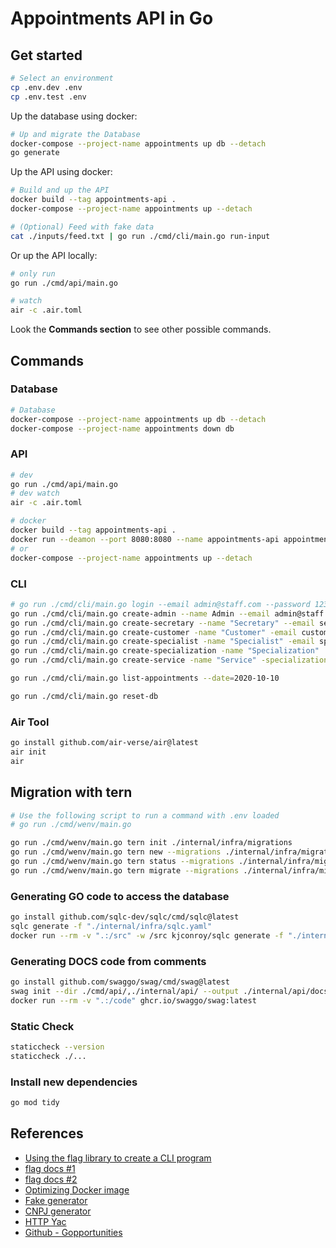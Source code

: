 # Appointments API in Go

## Get started

```bash
# Select an environment
cp .env.dev .env
cp .env.test .env
```

Up the database using docker:

```bash
# Up and migrate the Database
docker-compose --project-name appointments up db --detach
go generate
```

Up the API using docker:

```bash
# Build and up the API
docker build --tag appointments-api .
docker-compose --project-name appointments up --detach

# (Optional) Feed with fake data
cat ./inputs/feed.txt | go run ./cmd/cli/main.go run-input
```

Or up the API locally:

```bash
# only run
go run ./cmd/api/main.go

# watch
air -c .air.toml
```

Look the **Commands section** to see other possible commands.

## Commands

### Database

```bash
# Database
docker-compose --project-name appointments up db --detach
docker-compose --project-name appointments down db
```

### API

```bash
# dev
go run ./cmd/api/main.go
# dev watch
air -c .air.toml

# docker
docker build --tag appointments-api .
docker run --deamon --port 8080:8080 --name appointments-api appointments-api
# or
docker-compose --project-name appointments up --detach
```

### CLI

```bash
# go run ./cmd/cli/main.go login --email admin@staff.com --password 123mudar # Remove?
go run ./cmd/cli/main.go create-admin --name Admin --email admin@staff.com --password 123mudar
go run ./cmd/cli/main.go create-secretary --name "Secretary" --email secretary@staff.com --password 123mudar --phone 55123456789 --birthdate "2010-10-10" --cpf "45678912398"
go run ./cmd/cli/main.go create-customer -name "Customer" -email customer@people.com -phone 55789456321 -birthdate "2000-01-01" -cpf "12345678954"
go run ./cmd/cli/main.go create-specialist -name "Specialist" -email specialist@people.com -phone 55456789123 -birthdate "2001-02-02" -cpf "78945612354" -cnpj "98765432198722"
go run ./cmd/cli/main.go create-specialization -name "Specialization" 
go run ./cmd/cli/main.go create-service -name "Service" -specialization "Specialization"

go run ./cmd/cli/main.go list-appointments --date=2020-10-10

go run ./cmd/cli/main.go reset-db
```

### Air Tool

```bash
go install github.com/air-verse/air@latest
air init
air
```

## Migration with tern

```bash
# Use the following script to run a command with .env loaded
# go run ./cmd/wenv/main.go

go run ./cmd/wenv/main.go tern init ./internal/infra/migrations
go run ./cmd/wenv/main.go tern new --migrations ./internal/infra/migrations/ create_users_table
go run ./cmd/wenv/main.go tern status --migrations ./internal/infra/migrations/ --config ./internal/infra/migrations/tern.conf
go run ./cmd/wenv/main.go tern migrate --migrations ./internal/infra/migrations/ --config ./internal/infra/migrations/tern.conf
```

### Generating GO code to access the database

```bash
go install github.com/sqlc-dev/sqlc/cmd/sqlc@latest
sqlc generate -f "./internal/infra/sqlc.yaml"
docker run --rm -v ".:/src" -w /src kjconroy/sqlc generate -f "./internal/infra/sqlc.yaml"
```

### Generating DOCS code from comments

```bash
go install github.com/swaggo/swag/cmd/swag@latest
swag init --dir ./cmd/api/,./internal/api/ --output ./internal/api/docs
docker run --rm -v ".:/code" ghcr.io/swaggo/swag:latest
```

### Static Check

```bash
staticcheck --version
staticcheck ./...
```

### Install new dependencies

```bash
go mod tidy
```

## References

* [Using the flag library to create a CLI program](https://www.digitalocean.com/community/tutorials/how-to-use-the-flag-package-in-go)
* [flag docs #1](https://cli.urfave.org/v2/examples/flags/)
* [flag docs #2](https://pkg.go.dev/flag)
* [Optimizing Docker image](https://www.youtube.com/watch?v=cGYfMIKHC30)
* [Fake generator](https://www.fakenamegenerator.com/gen-random-br-br.php)
* [CNPJ generator](https://www.4devs.com.br/gerador_de_cnpj)
* [HTTP Yac](https://httpyac.github.io/)
* [Github - Gopportunities](https://github.com/arthur404dev/gopportunities)
